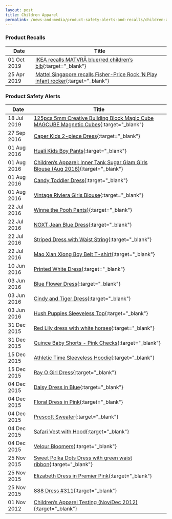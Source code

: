 ```yaml
---
layout: post
title: Children Apparel
permalink: /news-and-media/product-safety-alerts-and-recalls/children-apparel
---
```

### Product Recalls

|Date|Title|
|---|---|
|01 Oct 2019|[IKEA recalls MATVRÅ blue/red children’s bib](/news-and-media/product-safety-alerts-and-recalls/children-apparel/children-apparel-recall-2019-10-01-ikea-recalls-matvra-children-bib.pdf){:target="_blank"}|
|25 Apr 2019|[Mattel Singapore recalls Fisher-Price Rock ‘N Play infant rocker](/news-and-media/product-safety-alerts-and-recalls/children-apparel/children-apparel-recall-2019-04-25-mattel-singapore-recalls-fisher-price-rock-n-play-infant-rocker.pdf){:target="_blank"}|

### Product Safety Alerts

|Date|Title|
|---|---|
|18 Jul 2019|[125pcs 5mm Creative Building Block Magic Cube MAGCUBE Magnetic Cubes](/news-and-media/product-safety-alerts-and-recalls/children-apparel/children-apparel-alerts-2019-07-18-creative-building-block-magic-cube-magcube-magnetic-cubes.pdf){:target="_blank"}|
|27 Sep 2016|[Caper Kids 2-piece Dress](/news-and-media/product-safety-alerts-and-recalls/children-apparel/children-apparel-alerts-2016-09-27-caper-kids-2-piece-dress-testing.pdf){:target="_blank"}|
|01 Aug 2016|[Huali Kids Boy Pants](/news-and-media/product-safety-alerts-and-recalls/children-apparel/children-apparel-alerts-2016-08-01-huali-kids-boy-pants-testing.pdf){:target="_blank"}|
|01 Aug 2016|[Children’s Apparel: Inner Tank Sugar Glam Girls Blouse (Aug 2016)](/news-and-media/product-safety-alerts-and-recalls/children-apparel/children-apparel-alerts-2016-08-01-inner-tank-sugar-glam-girls-blouse.pdf){:target="_blank"}|
|01 Aug 2016|[Candy Toddler Dress](/news-and-media/product-safety-alerts-and-recalls/children-apparel/children-apparel-alerts-2016-08-01-candy-toddler-dress-testing.pdf){:target="_blank"}|
|01 Aug 2016|[Vintage Riviera Girls Blouse](/news-and-media/product-safety-alerts-and-recalls/children-apparel/children-apparel-alerts-2016-08-01-vintage-riviera-girls-blouse-testing.pdf){:target="_blank"}|
|22 Jul 2016|[Winne the Pooh Pants)](/news-and-media/product-safety-alerts-and-recalls/children-apparel/children-apparel-alerts-2016-07-22-winnie-the-pooh-pants-testing.pdf){:target="_blank"}|
|22 Jul 2016|[NOXT Jean Blue Dress](/news-and-media/product-safety-alerts-and-recalls/children-apparel/children-apparel-alerts-2016-07-22-noxt-jean-blue-dress-testing.pdf){:target="_blank"}|
|22 Jul 2016|[Striped Dress with Waist String](/news-and-media/product-safety-alerts-and-recalls/children-apparel/children-apparel-alerts-2016-07-22-striped-dress-with-waist-string-testing.pdf){:target="_blank"}|
|22 Jul 2016|[Mao Xian Xiong Boy Belt T-shirt](/news-and-media/product-safety-alerts-and-recalls/children-apparel/children-apparel-alerts-2016-07-22-mao-xian-xiong-boy-belt-t-shirt-testing.pdf){:target="_blank"}|
|10 Jun 2016|[Printed White Dress](/news-and-media/product-safety-alerts-and-recalls/children-apparel/children-apparel-alerts-2016-06-10-printed-white-dress.pdf){:target="_blank"}|
|03 Jun 2016|[Blue Flower Dress](/news-and-media/product-safety-alerts-and-recalls/children-apparel/children-apparel-alerts-2016-06-03-blue-flower-dress.pdf){:target="_blank"}|
|03 Jun 2016|[Cindy and Tiger Dress](/news-and-media/product-safety-alerts-and-recalls/children-apparel/children-apparel-alerts-2016-06-03-cindy-and-tiger-dress.pdf){:target="_blank"}|
|03 Jun 2016|[Hush Puppies Sleeveless Top](/news-and-media/product-safety-alerts-and-recalls/children-apparel/children-apparel-alerts-2016-06-03-hush-puppies-sleeveless-top-testing.pdf){:target="_blank"}|
|31 Dec 2015|[Red Lily dress with white horses](/news-and-media/product-safety-alerts-and-recalls/children-apparel/children-apparel-alerts-2015-12-31-red-lily-dress-with-white-horses.pdf){:target="_blank"}|
|31 Dec 2015|[Quince Baby Shorts - Pink Checks](/news-and-media/product-safety-alerts-and-recalls/children-apparel/children-apparel-alerts-2015-12-31-quince-baby-shorts-pink-checks.pdf){:target="_blank"}|
|15 Dec 2015|[Athletic Time Sleeveless Hoodie](/news-and-media/product-safety-alerts-and-recalls/children-apparel/children-apparel-alerts-2015-12-15-athletic-time-hoodie-sleeveless-blue.pdf){:target="_blank"}|
|15 Dec 2015|[Ray O Girl Dress](/news-and-media/product-safety-alerts-and-recalls/children-apparel/children-apparel-alerts-2015-12-15-ray-o-girl-dress-purple.pdf){:target="_blank"}|
|04 Dec 2015|[Daisy Dress in Blue](/news-and-media/product-safety-alerts-and-recalls/children-apparel/children-apparel-alerts-2015-12-04-daisy-dress-blue.pdf){:target="_blank"}|
|04 Dec 2015|[Floral Dress in Pink](/news-and-media/product-safety-alerts-and-recalls/children-apparel/children-apparel-alerts-2015-12-04-floral-dress-pink.pdf){:target="_blank"}|
|04 Dec 2015|[Prescott Sweater](/news-and-media/product-safety-alerts-and-recalls/children-apparel/children-apparel-alerts-2015-12-04-prescott-sweater-blue-white.pdf){:target="_blank"}|
|04 Dec 2015|[Safari Vest with Hood](/news-and-media/product-safety-alerts-and-recalls/children-apparel/children-apparel-alerts-2015-12-04-mini-safari-vest-with-hood-white.pdf){:target="_blank"}|
|04 Dec 2015|[Velour Bloomers](/news-and-media/product-safety-alerts-and-recalls/children-apparel/children-apparel-alerts-2015-12-04-velour-bloomers-pink.pdf){:target="_blank"}|
|25 Nov 2015|[Sweet Polka Dots Dress with green waist ribbon](/news-and-media/product-safety-alerts-and-recalls/children-apparel/children-apparel-alerts-2015-11-25-sweet-polka-dots-dress-with-green-waist-ribbon.pdf){:target="_blank"}|
|25 Nov 2015|[Elizabeth Dress in Premier Pink](/news-and-media/product-safety-alerts-and-recalls/children-apparel/children-apparel-alerts-2015-11-25-elizabeth-dress-premier-pink.pdf){:target="_blank"}|
|25 Nov 2015|[888 Dress #311](/news-and-media/product-safety-alerts-and-recalls/children-apparel/children-apparel-alerts-2015-11-25-888-Dress-311.pdf){:target="_blank"}|
|01 Nov 2012|[Children’s Apparel Testing (Nov/Dec 2012)](/news-and-media/product-safety-alerts-and-recalls/children-apparel/children-apparel-alerts-2012-11-01-children-apparels.pdf){:target="_blank"}|


